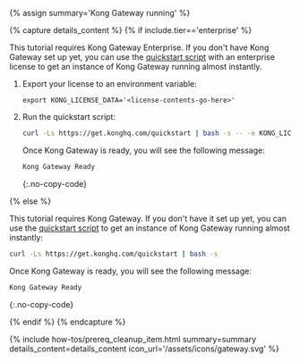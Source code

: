 {% assign summary='Kong Gateway running' %}

{% capture details_content %}
{% if include.tier=='enterprise' %}

This tutorial requires Kong Gateway Enterprise. 
If you don't have Kong Gateway set up yet, you can use the 
[quickstart script](https://get.konghq.com/quickstart) with an enterprise license
to get an instance of Kong Gateway running almost instantly.

1. Export your license to an environment variable:
  
    ```
    export KONG_LICENSE_DATA='<license-contents-go-here>'
    ```

2. Run the quickstart script:

    ```bash
    curl -Ls https://get.konghq.com/quickstart | bash -s -- -e KONG_LICENSE_DATA
    ```

    Once Kong Gateway is ready, you will see the following message:
    ```bash
    Kong Gateway Ready 
    ```
    {:.no-copy-code}

{% else %}

This tutorial requires Kong Gateway. 
If you don't have it set up yet, you can use the [quickstart script](https://get.konghq.com/quickstart) to get an instance of Kong Gateway running almost instantly:

```bash
curl -Ls https://get.konghq.com/quickstart | bash -s
```
Once Kong Gateway is ready, you will see the following message:
```bash
Kong Gateway Ready
```
{:.no-copy-code}

{% endif %}
{% endcapture %}


{% include how-tos/prereq_cleanup_item.html summary=summary details_content=details_content icon_url='/assets/icons/gateway.svg' %}